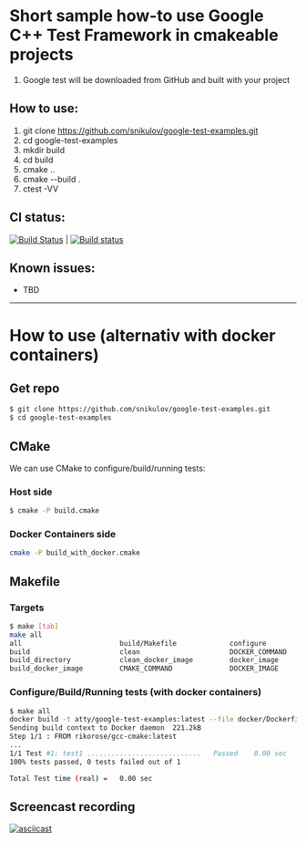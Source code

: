 # Short sample how-to use Google C++ Test Framework in cmakeable projects

1. Google test will be downloaded from GitHub and built with your project

## How to use:

1. git clone https://github.com/snikulov/google-test-examples.git
2. cd google-test-examples
3. mkdir build
4. cd build
5. cmake ..
6. cmake --build .
7. ctest -VV

## CI status:

[![Build Status](https://travis-ci.org/snikulov/google-test-examples.svg?branch=master)](https://travis-ci.org/snikulov/google-test-examples) | [![Build status](https://ci.appveyor.com/api/projects/status/t30uakdk0awxy88p/branch/master?svg=true)](https://ci.appveyor.com/project/snikulov/google-test-examples/branch/master)

## Known issues:

- TBD
---

# How to use (alternativ with docker containers)

## Get repo
```bash
$ git clone https://github.com/snikulov/google-test-examples.git
$ cd google-test-examples
```

## CMake
We can use CMake to configure/build/running tests:

### Host side
```bash
$ cmake -P build.cmake
```

### Docker Containers side
```bash
cmake -P build_with_docker.cmake
```

## Makefile

### Targets
```bash
$ make [tab]
make all
all                        build/Makefile             configure                  google-test-examples_test
build                      clean                      DOCKER_COMMAND             run
build_directory            clean_docker_image         docker_image
build_docker_image         CMAKE_COMMAND              DOCKER_IMAGE
```

### Configure/Build/Running tests (with docker containers)
```bash
$ make all
docker build -t atty/google-test-examples:latest --file docker/Dockerfile .
Sending build context to Docker daemon  221.2kB
Step 1/1 : FROM rikorose/gcc-cmake:latest
...
1/1 Test #1: test1 ............................   Passed    0.00 sec
100% tests passed, 0 tests failed out of 1

Total Test time (real) =   0.00 sec
```

## Screencast recording
[![asciicast](https://asciinema.org/a/a03v5lmsoph7l0lhish1jkwqo.png)](https://asciinema.org/a/a03v5lmsoph7l0lhish1jkwqo)
